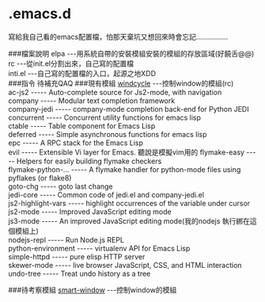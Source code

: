 # .emacs.d
寫給我自己看的emacs配置檔，怕那天棄坑又想回來時會忘記................

###檔案說明
elpa    ---用系統自帶的安裝模組安裝的模組的存放區域(好饒舌@@)   
rc      ---從init.el分割出來，自己寫的配置檔  
inti.el ---自己寫的配置檔的入口，起源之地XDD  
###指令
待補充QAQ
###現有模組
[windcycle](https://github.com/troydm/emacs-stuff/blob/master/windcycle.el)   ---控制window的模組(rc)   
  ac-js2             -----  Auto-complete source for Js2-mode, with navigation  
  company            -----  Modular text completion framework   
  company-jedi       -----  company-mode completion back-end for Python JEDI  
  concurrent         -----  Concurrent utility functions for emacs lisp   
  ctable             -----  Table component for Emacs Lisp  
  deferred           -----  Simple asynchronous functions for emacs lisp  
  epc                -----  A RPC stack for the Emacs Lisp  
  evil               -----  Extensible Vi layer for Emacs.  聽說是模擬vim用的
  flymake-easy       -----  Helpers for easily building flymake checkers  
  flymake-python-... ----- A flymake handler for python-mode files using pyflakes (or flake8)   
  goto-chg           -----  goto last change  
  jedi-core          -----  Common code of jedi.el and company-jedi.el  
  js2-highlight-vars -----  highlight occurrences of the variable under cursor  
  js2-mode           ----- Improved JavaScript editing mode   
  js3-mode           -----  An improved JavaScript editing mode(我的nodejs <f5>執行綁在這個模組上)  
  nodejs-repl        ----- Run Node.js REPL   
  python-environment -----  virtualenv API for Emacs Lisp   
  simple-httpd       -----  pure elisp HTTP server  
  skewer-mode        -----  live browser JavaScript, CSS, and HTML interaction  
  undo-tree          -----  Treat undo history as a tree  


###待考察模組
[smart-window](https://github.com/dryman/smart-window.el)       ---控制window的模組

